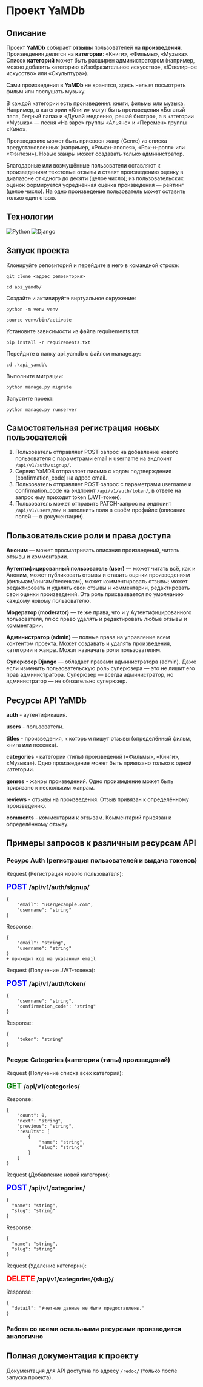 # Проект YaMDb

## Описание
Проект **YaMDb** собирает **отзывы** пользователей на **произведения**. Произведения делятся на **категории**: «Книги», «Фильмы», «Музыка». Список **категорий** может быть расширен администратором (например, можно добавить категорию «Изобразительное искусство», «Ювелирное искусство» или «Скульптура»).

Сами произведения в **YaMDb** не хранятся, здесь нельзя посмотреть фильм или послушать музыку.

В каждой категории есть произведения: книги, фильмы или музыка. Например, в категории «Книги» могут быть произведения «Богатый папа, бедный папа» и «Думай медленно, решай быстро», а в категории «Музыка» — песня «На заре» группы «Альянс» и «Перемен» группы «Кино».

Произведению может быть присвоен жанр (Genre) из списка предустановленных (например, «Роман-эпопея», «Рок-н-ролл» или «Фэнтези»). Новые жанры может создавать только администратор.

Благодарные или возмущённые пользователи оставляют к произведениям текстовые отзывы и ставят произведению оценку в диапазоне от одного до десяти (целое число); из пользовательских оценок формируется усреднённая оценка произведения — рейтинг (целое число). На одно произведение пользователь может оставить только один отзыв.

## Технологии
![Python](https://www.python.org/static/community_logos/python-logo-generic.svg)
![Django](https://static.djangoproject.com/img/logos/django-logo-positive.svg)

## Запуск проекта

Клонируйте репозиторий и перейдите в него в командной строке:

```
git clone <адрес репозитория>
```
```
cd api_yamdb/
```

Cоздайте и активируйте виртуальное окружение:
```
python -m venv venv
```
```
source venv/bin/activate
```
Установите зависимости из файла requirements.txt:
```
pip install -r requirements.txt
```
Перейдите в папку api_yamdb с файлом manage.py:
```
cd .\api_yamdb\
```
Выполните миграции:
```
python manage.py migrate
```
Запустите проект:
```
python manage.py runserver
```

## Самостоятельная регистрация новых пользователей

1. Пользователь отправляет POST-запрос на добавление нового пользователя с параметрами email и username на эндпоинт ```/api/v1/auth/signup/```.
2. Сервис YaMDB отправляет письмо с кодом подтверждения (confirmation_code) на адрес email.
3. Пользователь отправляет POST-запрос с параметрами username и confirmation_code на эндпоинт ```/api/v1/auth/token/```, в ответе на запрос ему приходит token (JWT-токен).
4. Пользователь может отправить PATCH-запрос на эндпоинт ```/api/v1/users/me/``` и заполнить поля в своём профайле (описание полей — в документации).

## Пользовательские роли и права доступа
**Аноним** — может просматривать описания произведений, читать отзывы и комментарии.

**Аутентифицированный пользователь (user)** — может читать всё, как и Аноним, может публиковать отзывы и ставить оценки произведениям (фильмам/книгам/песенкам), может комментировать отзывы; может редактировать и удалять свои отзывы и комментарии, редактировать свои оценки произведений. Эта роль присваивается по умолчанию каждому новому пользователю.

**Модератор (moderator)** — те же права, что и у Аутентифицированного пользователя, плюс право удалять и редактировать любые отзывы и комментарии.

**Администратор (admin)** — полные права на управление всем контентом проекта. Может создавать и удалять произведения, категории и жанры. Может назначать роли пользователям.

**Суперюзер Django** — обладает правами администратора (admin). Даже если изменить пользовательскую роль суперюзера — это не лишит его прав администратора. Суперюзер — всегда администратор, но администратор — не обязательно суперюзер.

## Ресурсы API YaMDb

**auth** - аутентификация.

**users** - пользователи.

**titles** - произведения, к которым пишут отзывы (определённый фильм, книга или песенка).

**categories** - категории (типы) произведений («Фильмы», «Книги», «Музыка»). Одно произведение может быть привязано только к одной категории.

**genres** - жанры произведений. Одно произведение может быть привязано к нескольким жанрам.

**reviews** - отзывы на произведения. Отзыв привязан к определённому произведению.

**comments** - комментарии к отзывам. Комментарий привязан к определённому отзыву.

## Примеры запросов к различным ресурсам API

### Ресурс Auth (регистрация пользователей и выдача токенов)

Request (Регистрация нового пользователя):

<span style="color:blue;font-weight:700;font-size:20px">
    POST
</span>
<span style="font-weight:700;font-size:16px">
    /api/v1/auth/signup/
</span>

```
{
    "email": "user@example.com",
    "username": "string"
}   
```

Response:
```
{
    "email": "string",
    "username": "string"
}
+ приходит код на указанный email
```

Request (Получение JWT-токена):

<span style="color:blue;font-weight:700;font-size:20px">
    POST
</span>
<span style="font-weight:700;font-size:16px">
    /api/v1/auth/token/
</span>

```
{
    "username": "string",
    "confirmation_code": "string"
}
```

Response:
```
{
    "token": "string"
}
```

### Ресурс Categories (категории (типы) произведений)

Request (Получение списка всех категорий):

<span style="color:green;font-weight:700;font-size:20px">
    GET
</span>
<span style="font-weight:700;font-size:16px">
    /api/v1/categories/
</span>

Response:
```
{
    "count": 0,
    "next": "string",
    "previous": "string",
    "results": [
        {
            "name": "string",
            "slug": "string"
        }
    ]
}
```

Request (Добавление новой категории):

<span style="color:blue;font-weight:700;font-size:20px">
    POST
</span>
<span style="font-weight:700;font-size:16px">
    /api/v1/categories/
</span>

```
{
  "name": "string",
  "slug": "string"
}
```
Response:
```
{
  "name": "string",
  "slug": "string"
}
```

Request (Удаление категории):

<span style="color:red;font-weight:700;font-size:20px">
    DELETE
</span>
<span style="font-weight:700;font-size:16px">
    /api/v1/categories/{slug}/
</span>

Response:
```
{
  "detail": "Учетные данные не были предоставлены."
}
```

### Работа со всеми остальными ресурсами производится аналогично

## Полная документация к проекту

Документация для API доступна по адресу ```/redoc/``` 
(только после запуска проекта).
